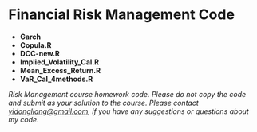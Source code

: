 # Financial Risk Management Code

- **Garch**
- **Copula.R**
- **DCC-new.R**
- **Implied_Volatility_Cal.R**
- **Mean_Excess_Return.R**
- **VaR_Cal_4methods.R**

*Risk Management course homework code. Please do not copy the code and submit as your solution to the course.
Please contact yidongliang@gmail.com, if you have any suggestions or questions about my code.*

